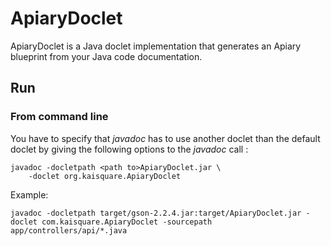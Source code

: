 ApiaryDoclet
============

ApiaryDoclet is a Java doclet implementation that generates an Apiary blueprint from your Java code documentation.


Run
---

### From command line

You have to specify that *javadoc* has to use another doclet than the default doclet by giving the following options to the *javadoc* call :

	javadoc -docletpath <path to>ApiaryDoclet.jar \
		-doclet org.kaisquare.ApiaryDoclet

Example:

	javadoc -docletpath target/gson-2.2.4.jar:target/ApiaryDoclet.jar -doclet com.kaisquare.ApiaryDoclet -sourcepath app/controllers/api/*.java


